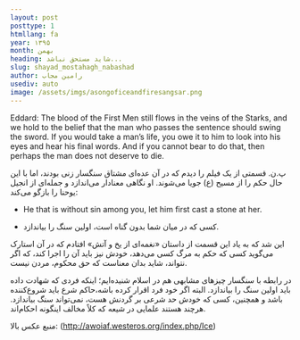 ```yaml
---
layout: post
posttype: 1
htmllang: fa
year: ۱۳۹۵
month: بهمن
heading: شاید مستحق نباشد... 
slug: shayad_mostahagh_nabashad
author: رامین مجاب
usediv: auto
image: /assets/imgs/asongoficeandfiresangsar.png
---
```


Eddard: The blood of the First Men still flows in the veins of the Starks, and we hold to the belief that the man who passes the sentence should swing the sword. If you would take a man’s life, you owe it to him to look into his eyes and hear his final words. And if you cannot bear to do that, then perhaps the man does not deserve to die.

پ.ن. قسمتی از یک فیلم را دیدم که در آن عده‌ای مشتاق سنگسار زنی بودند، اما با این حال حکم را از مسیح (ع) جویا می‌شوند. او  نگاهی معنادار می‌اندازد و جمله‌ای از انجیل یوحنا را بازگو می‌کند:

- He that is without sin among you, let him first cast a stone at her. 

- کسی که در میان شما بدون گناه است، اولین سنگ را بیاندازد.

این شد که به یاد این قسمت از داستان «نغمه‌ای از یخ و آتش» افتادم که در آن استارک می‌گوید کسی که حکم به مرگ کسی می‌دهد، خودش نیز باید آن را اجرا کند، که اگر نتواند، شاید بدان معناست که حق محکوم، مردن نیست. 

در رابطه با سنگسار چیزهای مشابهی هم در اسلام شنیده‌ایم؛ اینکه فردی که شهادت داده باید اولین سنگ را بیاندازد. البته اگر خود فرد اقرار کرده باشه،‌حاکم شرع باید شروع‌کننده باشد و همچنین، کسی که خودش حد شرعی بر گردنش هست، نمی‌تواند سنگ بیاندازد. هرچند هستند علمایی در شیعه که کلاً مخالف اینگونه احکام‌اند. 

منبع عکس بالا: (http://awoiaf.westeros.org/index.php/Ice)
 
